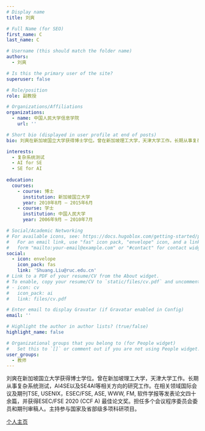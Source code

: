 ```yaml
---
# Display name
title: 刘爽

# Full Name (for SEO)
first_name: C
last_name: C

# Username (this should match the folder name)
authors:
  - 刘爽

# Is this the primary user of the site?
superuser: false

# Role/position
role: 副教授

# Organizations/Affiliations
organizations:
  - name: 中国人民大学信息学院
    url: ''

# Short bio (displayed in user profile at end of posts)
bio: 刘爽在新加坡国立大学获得博士学位。曾在新加坡理工大学，天津大学工作。长期从事复杂系统测试，AI4SE以及SE4AI等相关方向的研究工作。在相关领域国际会议及期刊TSE, USENIX，ESEC/FSE, ASE, WWW, FM, 软件学报等发表论文四十余篇，并获得ESEC/FSE 2020 (CCF A) 最佳论文奖。担任多个会议程序委员会委员和期刊审稿人。主持参与国家及省部级多项科研项目。

interests:
  - 复杂系统测试
  - AI for SE
  - SE for AI
  
education:
  courses:
    - course: 博士
      institution: 新加坡国立大学
      year: 2010年8月 – 2015年6月
    - course: 学士
      institution: 中国人民大学
      year: 2006年9月 – 2010年7月

# Social/Academic Networking
# For available icons, see: https://docs.hugoblox.com/getting-started/page-builder/#icons
#   For an email link, use "fas" icon pack, "envelope" icon, and a link in the
#   form "mailto:your-email@example.com" or "#contact" for contact widget.
social:
  - icon: envelope
    icon_pack: fas
    link: 'Shuang.Liu@ruc.edu.cn'
# Link to a PDF of your resume/CV from the About widget.
# To enable, copy your resume/CV to `static/files/cv.pdf` and uncomment the lines below.
# - icon: cv
#   icon_pack: ai
#   link: files/cv.pdf

# Enter email to display Gravatar (if Gravatar enabled in Config)
email: ''

# Highlight the author in author lists? (true/false)
highlight_name: false

# Organizational groups that you belong to (for People widget)
#   Set this to `[]` or comment out if you are not using People widget.
user_groups:
  - 教师
---
```


刘爽在新加坡国立大学获得博士学位。曾在新加坡理工大学，天津大学工作。长期从事复杂系统测试，AI4SE以及SE4AI等相关方向的研究工作。在相关领域国际会议及期刊TSE, USENIX，ESEC/FSE, ASE, WWW, FM, 软件学报等发表论文四十余篇，并获得ESEC/FSE 2020 (CCF A) 最佳论文奖。担任多个会议程序委员会委员和期刊审稿人。主持参与国家及省部级多项科研项目。

[个人主页](https://liushuangcs.github.io/)

